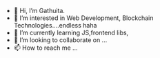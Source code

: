 - 👋 Hi, I’m Gathuita.
- 👀 I’m interested in Web Development, Blockchain Technologies....endless haha
- 🌱 I’m currently learning JS,frontend libs, 
- 💞️ I’m looking to collaborate on ...
- 📫 How to reach me ...

<!---
boobs007/boobs007 is a ✨ special ✨ repository because its `README.md` (this file) appears on your GitHub profile.
You can click the Preview link to take a look at your changes.
--->
